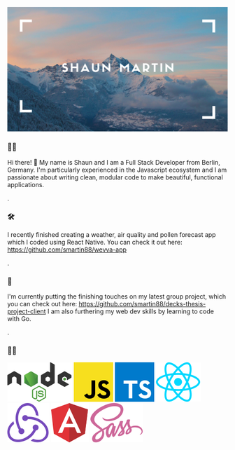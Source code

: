 ![H](./H.png)

### 🙋‍♂️ 

Hi there! 👋 My name is Shaun and I am a Full Stack Developer from Berlin, Germany. I'm particularly experienced in the Javascript ecosystem and I am passionate about writing clean, modular code to make beautiful, functional applications.


.


### 🛠

I recently finished creating a weather, air quality and pollen forecast app which I coded using React Native. You can check it out here: https://github.com/smartin88/wevva-app


.


### 💪

I'm currently putting the finishing touches on my latest group project, which you can check out here: https://github.com/smartin88/decks-thesis-project-client I am also furthering my web dev skills by learning to code with Go.


.


### 🕺🏽

![logos_nodejs](./logos_nodejs.svg)  ![logos_javascript](./logos_javascript.svg)  ![logos_typescript-icon](./logos_typescript-icon.svg)  ![logos_react](./logos_react.svg)  ![logos_redux](./logos_redux.svg)  ![logos_angular-icon](./logos_angular-icon.svg)  ![logos_sass](./logos_sass.svg)
